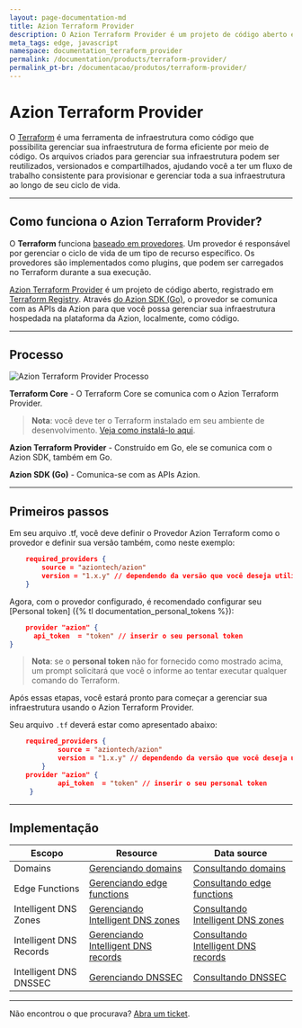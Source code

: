 ```yaml
---
layout: page-documentation-md
title: Azion Terraform Provider
description: O Azion Terraform Provider é um projeto de código aberto e com registro na HashiCorp. Através do Azion SDK para Go, o provider se comunica com as APIs da Azion para que você possa gerenciar sua infraestrutura hospedada na plataforma da Azion, localmente, como código.
meta_tags: edge, javascript
namespace: documentation_terraform_provider
permalink: /documentation/products/terraform-provider/
permalink_pt-br: /documentacao/produtos/terraform-provider/
---
```


# Azion Terraform Provider

O [Terraform](https://developer.hashicorp.com/terraform/docs) é uma ferramenta de infraestrutura como código que possibilita gerenciar sua infraestrutura de forma eficiente por meio de código. Os arquivos criados para gerenciar sua infraestrutura podem ser reutilizados, versionados e compartilhados, ajudando você a ter um fluxo de trabalho consistente para provisionar e gerenciar toda a sua infraestrutura ao longo de seu ciclo de vida.

---

## Como funciona o Azion Terraform Provider?

O **Terraform** funciona [baseado em provedores](https://developer.hashicorp.com/terraform/registry/providers). Um provedor é responsável por gerenciar o ciclo de vida de um tipo de recurso específico. Os provedores são implementados como plugins, que podem ser carregados no Terraform durante a sua execução.

[Azion Terraform Provider](https://github.com/aziontech/terraform-provider-azion) é um projeto de código aberto, registrado em [Terraform Registry](https://registry.terraform.io/providers/aziontech/azion/latest). Através [do Azion SDK (Go)](https://github.com/aziontech/azionapi-go-sdk), o provedor se comunica com as APIs da Azion para que você possa gerenciar sua infraestrutura hospedada na plataforma da Azion, localmente, como código.

---

## Processo

![Azion Terraform Provider Processo](/static/images/uploads/doc/terraformProviderFlow.png)

**Terraform Core** -  O Terraform Core se comunica com o Azion Terraform Provider.

> **Nota**: você deve ter o Terraform instalado em seu ambiente de desenvolvimento. [Veja como instalá-lo aqui](https://developer.hashicorp.com/terraform/downloads).

**Azion Terraform Provider** - Construído em Go, ele se comunica com o Azion SDK, também em Go.

**Azion SDK (Go)** - Comunica-se com as APIs Azion.

---

## Primeiros passos

Em seu arquivo .tf, você deve definir o Provedor Azion Terraform como o provedor e definir sua versão também, como neste exemplo:

```json
    required_providers {
        source = "aziontech/azion"
        version = "1.x.y" // dependendo da versão que você deseja utilizar
    }
```

Agora, com o provedor configurado, é recomendado configurar seu [Personal token] ({% tl documentation_personal_tokens %}):

```json
    provider "azion" {
      api_token  = "token" // inserir o seu personal token
}
```

> **Nota**: se o **personal token** não for fornecido como mostrado acima, um prompt solicitará que você o informe ao tentar executar qualquer comando do Terraform.

Após essas etapas, você estará pronto para começar a gerenciar sua infraestrutura usando o Azion Terraform Provider.

Seu arquivo `.tf` deverá estar como apresentado abaixo:

```json
    required_providers {
            source = "aziontech/azion"
            version = "1.x.y" // dependendo da versão que você deseja utilizar
        }
    provider "azion" {
            api_token  = "token" // inserir o seu personal token
     }
```

---

## Implementação

| Escopo | Resource | Data source |
| --- | --- | --- |
| Domains | [Gerenciando domains](https://registry.terraform.io/providers/aziontech/azion/latest/docs/resources/domain) | [Consultando domains](https://registry.terraform.io/providers/aziontech/azion/latest/docs/data-sources/domains) |
| Edge Functions | [Gerenciando edge functions](https://registry.terraform.io/providers/aziontech/azion/latest/docs/resources/edge_function) | [Consultando edge functions](https://registry.terraform.io/providers/aziontech/azion/latest/docs/data-sources/edge_functions) |
|  Intelligent DNS Zones | [Gerenciando Intelligent DNS zones](https://registry.terraform.io/providers/aziontech/azion/latest/docs/resources/intelligent_dns_zone)| [Consultando Intelligent DNS zones](https://registry.terraform.io/providers/aziontech/azion/latest/docs/data-sources/intelligent_dns_zones) |
|  Intelligent DNS Records | [Gerenciando Intelligent DNS records](https://registry.terraform.io/providers/aziontech/azion/latest/docs/resources/intelligent_dns_record) | [Consultando Intelligent DNS records](https://github.com/aziontech/terraform-provider-azion/blob/main/docs/data-sources/records.md)|
|  Intelligent DNS DNSSEC | [Gerenciando DNSSEC](https://registry.terraform.io/providers/aziontech/azion/latest/docs/resources/intelligent_dns_dnssec) | [Consultando DNSSEC](https://registry.terraform.io/providers/aziontech/azion/latest/docs/data-sources/intelligent_dns_dnssec)|

---

Não encontrou o que procurava? [Abra um ticket](https://tickets.azion.com/pt-BR/support/login/).

